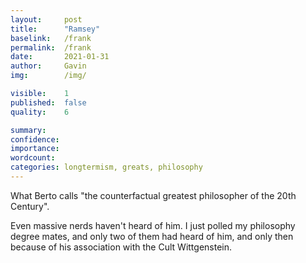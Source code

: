 ```yaml
---
layout:     post
title:      "Ramsey"
baselink:   /frank
permalink:  /frank
date:       2021-01-31
author:     Gavin   
img:        /img/

visible:    1
published:  false
quality:    6

summary:    
confidence: 
importance: 
wordcount:  
categories:	longtermism, greats, philosophy
---
```


What Berto calls "the counterfactual greatest philosopher of the 20th Century".

Even massive nerds haven't heard of him. I just polled my philosophy degree mates, and only two of them had heard of him, and only then because of his association with the Cult Wittgenstein.

